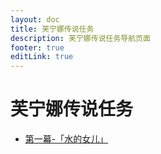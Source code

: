 ```yaml
---
layout: doc
title: 芙宁娜传说任务
description: 芙宁娜传说任务导航页面
footer: true
editLink: true
---
```


# 芙宁娜传说任务

- [第一幕-「水的女儿」](act-1.md)
